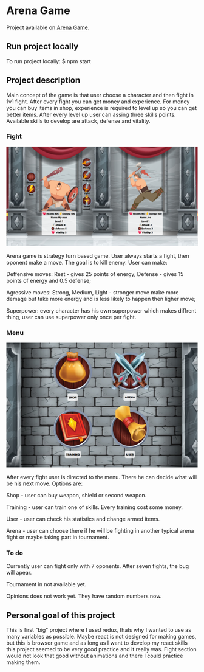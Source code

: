 # Arena Game

Project available on [Arena Game](https://benodkk.github.io/arena-game/).

## Run project locally

To run project locally: $ npm start

## Project description

Main concept of the game is that user choose a character and then fight in 1v1 fight. After every fight you can get money and experience. For money you can buy items in shop, experience is required to level up so you can get better items. After every level up user can assing three skills points. Available skills to develop are attack, defense and vitality.

### Fight

<img src="https://github.com/Benodkk/arena-game/blob/main/Images/fight-ss.png">

Arena game is strategy turn based game. User always starts a fight, then oponent make a move. The goal is to kill enemy. User can make:

Deffensive moves: Rest - gives 25 points of energy, Defense - gives 15 points of energy and 0.5 defense;

Agressive moves: Strong, Medium, Light - stronger move make more demage but take more energy and is less likely to happen then ligher move;

Superpower: every character has his own superpower which makes diffrent thing, user can use superpower only once per fight.

### Menu

<img src="https://github.com/Benodkk/arena-game/blob/main/Images/menu-ss.png">

After every fight user is directed to the menu. There he can decide what will be his next move. Options are:

Shop - user can buy weapon, shield or second weapon.

Training - user can train one of skills. Every training cost some money.

User - user can check his statistics and change armed items.

Arena - user can choose there if he will be fighting in another typical arena fight or maybe taking part in tournament.

### To do

Currently user can fight only with 7 oponents. After seven fights, the bug will apear.

Tournament in not available yet.

Opinions does not work yet. They have random numbers now.

## Personal goal of this project

This is first "big" project where I used redux, thats why I wanted to use as many variables as possible.
Maybe react is not designed for making games, but this is browser game and as long as I want to develop my react skills this project seemed to be very good practice and it really was. Fight section would not look that good without animations and there I could practice making them.
